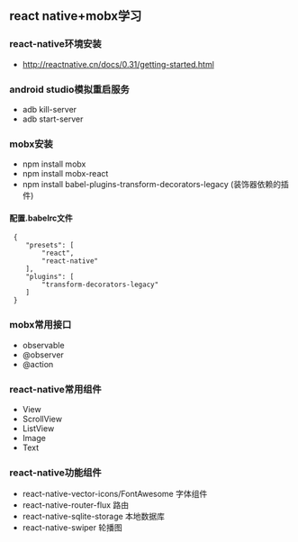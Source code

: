 ## react native+mobx学习

### react-native环境安装


 + http://reactnative.cn/docs/0.31/getting-started.html



### android studio模拟重启服务
 + adb kill-server
 + adb start-server

### mobx安装
 + npm install mobx 
 + npm install mobx-react 
 + npm install babel-plugins-transform-decorators-legacy (装饰器依赖的插件)
 
#### 配置.babelrc文件
     {
        "presets": [
            "react",
            "react-native"
        ],
        "plugins": [
            "transform-decorators-legacy"
        ]
     }

### mobx常用接口
 + observable
 + @observer
 + @action

### react-native常用组件
 + View
 + ScrollView
 + ListView
 + Image
 + Text

### react-native功能组件
 + react-native-vector-icons/FontAwesome   字体组件
 + react-native-router-flux                路由
 + react-native-sqlite-storage             本地数据库 
 + react-native-swiper                     轮播图






